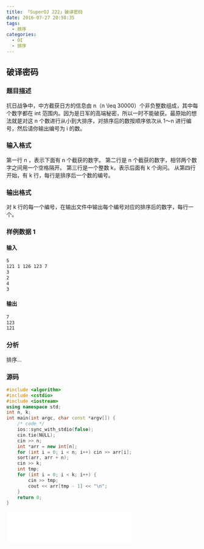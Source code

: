 ```yaml
---
title: 「SuperOJ 222」破译密码
date: 2016-07-27 20:58:35
tags:
  - 排序
categories: 
  - OI
  - 排序
---
```

## 破译密码
### 题目描述
抗日战争中，中方截获日方的信息由 n（n \leq 30000）个非负整数组成，其中每个数字都在 int 范围内。因为是日军的高端秘密，所以一时不能破获。最原始的想法就是对这 n 个数进行从小到大排序，对排序后的数按顺序依次从 1～n 进行编号，然后请你输出编号为 i 的数。
<!-- more -->
### 输入格式
第一行 n ，表示下面有 n 个截获的数字。
第二行是 n 个截获的数字，相邻两个数字之间用一个空格隔开。
第三行是一个整数 k，表示后面有 k 个询问。
从第四行开始，有 k 行，每行是排序后一个数的编号。
### 输出格式
对 k 行的每一个编号，在输出文件中输出每个编号对应的排序后的数字，每行一个。
### 样例数据 1
#### 输入
``` bash
5
121 1 126 123 7
3
2
4
3
```
#### 输出
``` bash
7
123
121
```
### 分析
排序...
### 源码
``` cpp
#include <algorithm>
#include <cstdio>
#include <iostream>
using namespace std;
int n, k;
int main(int argc, char const *argv[]) {
    /* code */
    ios::sync_with_stdio(false);
    cin.tie(NULL);
    cin >> n;
    int *arr = new int[n];
    for (int i = 0; i < n; i++) cin >> arr[i];
    sort(arr, arr + n);
    cin >> k;
    int tmp;
    for (int i = 0; i < k; i++) {
        cin >> tmp;
        cout << arr[tmp - 1] << "\n";
    }
    return 0;
}
```
<iframe frameborder="no" border="0" marginwidth="0" marginheight="0" width=330 height=86 src="//music.163.com/outchain/player?type=2&id=869405&auto=1&height=66"></iframe>